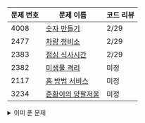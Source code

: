 |문제 번호|문제 이름|코드 리뷰|
|---|---|---|
|4008|[숫자 만들기](https://swexpertacademy.com/main/code/problem/problemDetail.do?contestProbId=AWIeRZV6kBUDFAVH)|2/29|
|2477|[차량 정비소](https://swexpertacademy.com/main/code/problem/problemDetail.do?contestProbId=AV6c6bgaIuoDFAXy)|2/29|
|2383|[점심 식사시간](https://swexpertacademy.com/main/code/problem/problemDetail.do?contestProbId=AV5-BEE6AK0DFAVl)|2/29|
|2382|[미생물 격리](https://swexpertacademy.com/main/code/problem/problemDetail.do?contestProbId=AV597vbqAH0DFAVl)|미정|
|2117|[홈 방범 서비스](https://swexpertacademy.com/main/code/problem/problemDetail.do?contestProbId=AV5V61LqAf8DFAWu)|미정|
|3234|[준환이의 양팔저울](https://swexpertacademy.com/main/code/problem/problemDetail.do?contestProbId=AWAe7XSKfUUDFAUw)|미정|

<details>
<summary>이미 푼 문제</summary>

|문제 번호|문제 이름|코드 리뷰|
|---|---|---|
|5658|[보물상자 비밀번호](https://swexpertacademy.com/main/code/problem/problemDetail.do?contestProbId=AWXRUN9KfZ8DFAUo)|완료|
|5656|[벽돌 깨기](https://swexpertacademy.com/main/code/problem/problemDetail.do?contestProbId=AWXRQm6qfL0DFAUo)|완료|
|5653|[줄기세포배양](https://swexpertacademy.com/main/code/problem/problemDetail.do?contestProbId=AWXRJ8EKe48DFAUo)|완료|
|5650|[핀볼 게임](https://swexpertacademy.com/main/code/problem/problemDetail.do?contestProbId=AWXRF8s6ezEDFAUo)|완료|
|5648|[원자 소멸 시뮬레이션](https://swexpertacademy.com/main/code/problem/problemDetail.do?contestProbId=AWXRFInKex8DFAUo)|완료|
|5644|[무선 충전](https://swexpertacademy.com/main/code/problem/problemDetail.do?contestProbId=AWXRDL1aeugDFAUo)|완료|
|4014|[활주로 건설](https://swexpertacademy.com/main/code/problem/problemDetail.do?contestProbId=AWIeW7FakkUDFAVH)|완료|
|4013|[특이한 자석](https://swexpertacademy.com/main/code/problem/problemDetail.do?contestProbId=AWIeV9sKkcoDFAVH)|완료|
|4012|[요리사](https://swexpertacademy.com/main/code/problem/problemDetail.do?contestProbId=AWIeUtVakTMDFAVH)|완료|

</details>